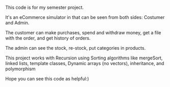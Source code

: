 This code is for my semester project.

It's an eCommerce simulator in that can be seen from both sides: Costumer and Admin.

The customer can make purchases, spend and withdraw money, get a file with the order, and get history of orders.

The admin can see the stock, re-stock, put categories in products.

This project works with Recursion using Sorting algorithms like mergeSort, linked lists, template classes, Dynamic arrays (no vectors), inheritance, and polymorphism

Hope you can see this code as helpful:)  
